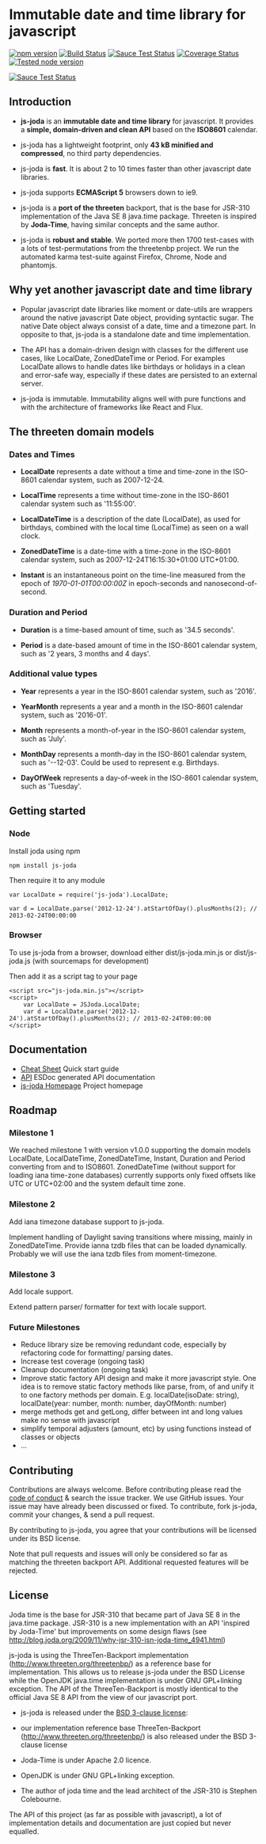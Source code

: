 Immutable date and time library for javascript
==============================================

[![npm version](https://badge.fury.io/js/js-joda.svg)](https://badge.fury.io/js/js-joda)
[![Build Status](https://travis-ci.org/js-joda/js-joda.svg)](https://travis-ci.org/js-joda/js-joda)
[![Sauce Test Status](https://saucelabs.com/buildstatus/js-joda)](https://saucelabs.com/u/js-joda)
[![Coverage Status](https://coveralls.io/repos/js-joda/js-joda/badge.svg?branch=master&service=github)](https://coveralls.io/github/js-joda/js-joda?branch=master)
[![Tested node version](https://img.shields.io/badge/tested_with-current_node_LTS-blue.svg?style=flat)]()

[![Sauce Test Status](https://saucelabs.com/browser-matrix/js-joda.svg)](https://saucelabs.com/u/js-joda)

## Introduction

+ **js-joda** is an **immutable date and time library** for javascript. It provides a **simple, domain-driven and clean API** based on the **ISO8601** calendar.

+ js-joda has a lightweight footprint, only **43 kB minified and compressed**, no third party dependencies.
 
+ js-joda is **fast**. It is about 2 to 10 times faster than other javascript date libraries.
 
+ js-joda supports **ECMAScript 5** browsers down to ie9.          

+ js-joda is a **port of the threeten** backport, that is the base for JSR-310 implementation of the Java SE 8 java.time package. Threeten is inspired by **Joda-Time**, having similar concepts and the same author.

+ js-joda is **robust and stable**. We ported more then 1700 test-cases with a lots of test-permutations from the threetenbp project. We run the automated karma test-suite against Firefox, Chrome, Node and phantomjs.
     

## Why yet another javascript date and time library

+ Popular javascript date libraries like moment or date-utils are wrappers around the native javascript Date object,
providing syntactic sugar. The native Date object always consist of a date, time and a timezone part.
In opposite to that, js-joda is a standalone date and time implementation.

+ The API has a domain-driven design with classes for the different use cases, like LocalDate, ZonedDateTime or Period.
For examples LocalDate allows to handle dates like birthdays or holidays in a clean and error-safe way,
especially if these dates are persisted to an external server.

+ js-joda is immutable. Immutability aligns well with pure functions and
with the architecture of frameworks like React and Flux.

## The threeten domain models

### Dates and Times

+ **LocalDate** represents a date without a time and time-zone in the ISO-8601 calendar system, such as 2007-12-24.

+ **LocalTime** represents a time without time-zone in the ISO-8601 calendar system such as '11:55:00'.

+ **LocalDateTime** is a description of the date (LocalDate), as used for birthdays, combined with the local time (LocalTime) as seen on a wall clock.

+ **ZonedDateTime** is a date-time with a time-zone in the ISO-8601 calendar system, such as 2007-12-24T16:15:30+01:00 UTC+01:00.

+ **Instant** is an instantaneous point on the time-line measured from the epoch of *1970-01-01T00:00:00Z* in epoch-seconds and nanosecond-of-second.

### Duration and Period

+ **Duration** is a time-based amount of time, such as '34.5 seconds'.

+ **Period**  is a date-based amount of time in the ISO-8601 calendar system, such as '2 years, 3 months and 4 days'.

### Additional value types

+ **Year**  represents a year in the ISO-8601 calendar system, such as '2016'.

+ **YearMonth**  represents a year and a month in the ISO-8601 calendar system, such as '2016-01'.

+ **Month**  represents a month-of-year in the ISO-8601 calendar system, such as 'July'.

+ **MonthDay**  represents a month-day in the ISO-8601 calendar system, such as '--12-03'. Could be used to represent e.g. Birthdays.

+ **DayOfWeek**  represents a day-of-week in the ISO-8601 calendar system, such as 'Tuesday'.

## Getting started

### Node

Install joda using npm

    npm install js-joda

Then require it to any module

    var LocalDate = require('js-joda').LocalDate;

    var d = LocalDate.parse('2012-12-24').atStartOfDay().plusMonths(2); // 2013-02-24T00:00:00

### Browser

To use js-joda from a browser, download either dist/js-joda.min.js or dist/js-joda.js (with sourcemaps for development)

Then add it as a script tag to your page

    <script src="js-joda.min.js"></script>
    <script>
        var LocalDate = JSJoda.LocalDate;
        var d = LocalDate.parse('2012-12-24').atStartOfDay().plusMonths(2); // 2013-02-24T00:00:00
    </script>

## Documentation

+ [Cheat Sheet](CheatSheet.md) Quick start guide
+ [API](//js-joda.github.io/js-joda/esdoc/) ESDoc generated API documentation
+ [js-joda Homepage](http://js-joda.github.io/js-joda/) Project homepage

## Roadmap

### Milestone 1

We reached milestone 1 with version v1.0.0 supporting the domain models LocalDate, LocalDateTime, ZonedDateTime, Instant, Duration 
and Period converting from and to ISO8601. ZonedDateTime (without support for loading iana time-zone databases) currently supports 
only fixed offsets like UTC or UTC+02:00 and the system default time zone.
 
### Milestone 2

Add iana timezone database support to js-joda. 

Implement handling of Daylight saving transitions where missing, mainly in ZonedDateTime. Provide ianna tzdb files that 
can be loaded dynamically. Probably we will use the iana tzdb files from moment-timezone. 
 
### Milestone 3

Add locale support.

Extend pattern parser/ formatter for text with locale support.
  
### Future Milestones

* Reduce library size be removing redundant code, especially by refactoring code for formatting/ parsing dates.
* Increase test coverage (ongoing task)
* Cleanup documentation (ongoing task)
* Improve static factory API design and make it more javascript style. 
One idea is to remove static factory methods like parse, from, of and unify it to one factory methods per domain. 
E.g. localDate(isoDate: string), localDate(year: number, month: number, dayOfMonth: number)
* merge methods get and getLong, differ between int and long values make no sense with javascript 
* simplify temporal adjusters (amount, etc) by using functions instead of classes or objects
* ...

## Contributing

Contributions are always welcome. Before contributing please read the [code of conduct](http://contributor-covenant.org/version/1/4/) & 
search the issue tracker. We use GitHub issues.  Your issue may have already been discussed or fixed. 
To contribute, fork js-joda, commit your changes, & send a pull request.

By contributing to js-joda, you agree that your contributions will be licensed under its BSD license.

Note that pull requests and issues will only be considered so far as matching the threeten backport API. 
Additional requested features will be rejected.

## License

Joda time is the base for JSR-310 that became part of Java SE 8 in the java.time package.
JSR-310 is a new implementation with an API 'inspired by Joda-Time' but improvements on some design flaws (see 
http://blog.joda.org/2009/11/why-jsr-310-isn-joda-time_4941.html)

js-joda is using the ThreeTen-Backport implementation (http://www.threeten.org/threetenbp/) as a reference base for implementation.
This allows us to release js-joda under the BSD License while the OpenJDK java.time implementation is under GNU GPL+linking exception.
The API of the ThreeTen-Backport is mostly identical to the official Java SE 8 API from the view of our javascript port.

+ js-joda is released under the [BSD 3-clause license](LICENSE):

+ our implementation reference base ThreeTen-Backport (http://www.threeten.org/threetenbp/) is also released under the BSD 3-clause license

+ Joda-Time is under Apache 2.0 licence.

+ OpenJDK is under GNU GPL+linking exception.

+ The author of joda time and the lead architect of the JSR-310 is Stephen Colebourne.

The API of this project (as far as possible with javascript), a lot of implementation details and documentation
are just copied but never equalled.

